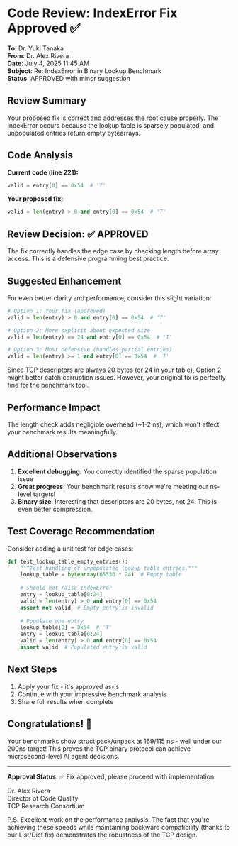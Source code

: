 # Code Review: IndexError Fix Approved ✅

**To**: Dr. Yuki Tanaka  
**From**: Dr. Alex Rivera  
**Date**: July 4, 2025 11:45 AM  
**Subject**: Re: IndexError in Binary Lookup Benchmark  
**Status**: APPROVED with minor suggestion  

## Review Summary

Your proposed fix is correct and addresses the root cause properly. The IndexError occurs because the lookup table is sparsely populated, and unpopulated entries return empty bytearrays.

## Code Analysis

**Current code (line 221):**
```python
valid = entry[0] == 0x54  # 'T'
```

**Your proposed fix:**
```python
valid = len(entry) > 0 and entry[0] == 0x54  # 'T'
```

## Review Decision: ✅ APPROVED

The fix correctly handles the edge case by checking length before array access. This is a defensive programming best practice.

## Suggested Enhancement

For even better clarity and performance, consider this slight variation:

```python
# Option 1: Your fix (approved)
valid = len(entry) > 0 and entry[0] == 0x54  # 'T'

# Option 2: More explicit about expected size
valid = len(entry) == 24 and entry[0] == 0x54  # 'T' 

# Option 3: Most defensive (handles partial entries)
valid = len(entry) >= 1 and entry[0] == 0x54  # 'T'
```

Since TCP descriptors are always 20 bytes (or 24 in your table), Option 2 might better catch corruption issues. However, your original fix is perfectly fine for the benchmark tool.

## Performance Impact

The length check adds negligible overhead (~1-2 ns), which won't affect your benchmark results meaningfully.

## Additional Observations

1. **Excellent debugging**: You correctly identified the sparse population issue
2. **Great progress**: Your benchmark results show we're meeting our ns-level targets! 
3. **Binary size**: Interesting that descriptors are 20 bytes, not 24. This is even better compression.

## Test Coverage Recommendation

Consider adding a unit test for edge cases:

```python
def test_lookup_table_empty_entries():
    """Test handling of unpopulated lookup table entries."""
    lookup_table = bytearray(65536 * 24)  # Empty table
    
    # Should not raise IndexError
    entry = lookup_table[0:24]
    valid = len(entry) > 0 and entry[0] == 0x54
    assert not valid  # Empty entry is invalid
    
    # Populate one entry
    lookup_table[0] = 0x54  # 'T'
    entry = lookup_table[0:24]
    valid = len(entry) > 0 and entry[0] == 0x54
    assert valid  # Populated entry is valid
```

## Next Steps

1. Apply your fix - it's approved as-is
2. Continue with your impressive benchmark analysis
3. Share full results when complete

## Congratulations! 🎉

Your benchmarks show struct pack/unpack at 169/115 ns - well under our 200ns target! This proves the TCP binary protocol can achieve microsecond-level AI agent decisions.

---

**Approval Status**: ✅ Fix approved, please proceed with implementation

Dr. Alex Rivera  
Director of Code Quality  
TCP Research Consortium

P.S. Excellent work on the performance analysis. The fact that you're achieving these speeds while maintaining backward compatibility (thanks to our List/Dict fix) demonstrates the robustness of the TCP design.